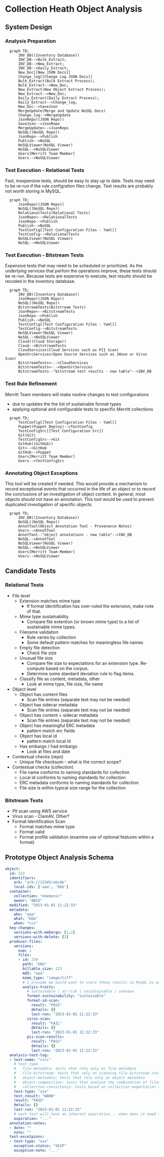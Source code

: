 # Collection Heath Object Analysis

## System Design

### Analysis Preparation

```mermaid
  graph TD;
      INV_DB((Inventory Database))
      INV_DB-->Bulk_Extract;
      INV_DB-->New_Extract;
      INV_DB-->Daily_Extract;
      New_Doc[[New JSON Docs]]
      Change_log[[Change Log JSON Docs]]
      Bulk_Extract(Bulk Extract Process);
      Bulk_Extract-->New_Doc;
      New_Extract(New Object Extract Process);
      New_Extract-->New_Doc;
      Daily_Extract(Daily Extract Process);
      Daily_Extract-->Change_log;
      New_Doc-->SaveJson
      MergeUpdate(Merge and Update NoSQL Docs)
      Change_log-->MergeUpdate
      JsonRepo((JSON Repo))
      SaveJson-->JsonRepo
      MergeUpdate<-->JsonRepo
      NoSQL((NoSQL Repo))
      JsonRepo-->Publish
      Publish-->NoSQL
      NoSQLViewer(NoSQL Viewer)
      NoSQL-->NoSQLViewer
      Users[Merritt Team Member]
      Users-->NoSQLViewer
```
### Test Execution - Relational Tests
Fast, inexpensive tests, should be easy to stay up to date.  Tests may need to be re-run if the rule configration files change.
Test results are probably not worth storing in MySQL.

```mermaid
  graph TD;
      JsonRepo((JSON Repo))
      NoSQL((NoSQL Repo))
      RelationalTests(Relational Tests)
      JsonRepo<-->RelationalTests
      JsonRepo-->Publish
      Publish-->NoSQL
      TestConfig[[Test Configuration Files - Yaml]]
      TestConfig-->RelationalTests
      NoSQLViewer(NoSQL Viewer)
      NoSQL-->NoSQLViewer
```

### Test Execution - Bitstream Tests
Expensive tests that may need to be scheduled or prioritized. As the underlying services that perfom the operations improve, these tests should be re-run.
Because tests are expensive to execute, test results should be recoded in the inventory database.

```mermaid
  graph TD;
      INV_DB((Inventory Database))
      JsonRepo((JSON Repo))
      NoSQL((NoSQL Repo))
      BitstreamTests(Bitstream Tests)
      JsonRepo<-->BitstreamTests
      JsonRepo-->Publish
      Publish-->NoSQL
      TestConfig[[Test Configuration Files - Yaml]]
      TestConfig-->BitstreamTests
      NoSQLViewer(NoSQL Viewer)
      NoSQL-->NoSQLViewer
      Cloud((Cloud Storage))
      Cloud-->BitstreamTests
      CloudServices(Cloud Services such as PII Scan)
      OpenSrcServices(Open Source Services such as JHove or Virus Scan)
      BitstreamTests<-.->CloudServices
      BitstreamTests<-.->OpenSrcServices
      BitstreamTests--"bitstream test results - new table"-->INV_DB
```


### Test Rule Refinement
Merritt Team members will make routine changes to test configurations
- due to updates the the list of sustainable format types
- applying optional and configurable tests to specific Merritt collections

```mermaid
  graph TD;
      TestConfig[[Test Configuration Files - Yaml]]
      Puppet(Puppet Deploy)-->TestConfig
      TestConfigSrc[[Test Configuration Src]]
      Git(Git)
      TestConfigSrc-->Git
      GitHub((GitHub))
      Git<-->GitHub
      GitHub-->Puppet
      Users[Merritt Team Member]
      Users-->TestConfigSrc
```

### Annotating Object Exceptions
This tool will be created if needed.  This would provide a mechanism to record exceptional events that occurred in the life of an object or to record the conclusions of an investigation of object content.
In general, most objects should not have an annotation.  This tool would be used to prevent duplicated investigation of specific objects.

```mermaid
  graph TD;
      INV_DB((Inventory Database))
      NoSQL((NoSQL Repo))
      AnnotTool(Object Annotation Tool - Provenance Notes)
      Users-->AnnotTool
      AnnotTool--"object annotations - new table"-->INV_DB
      NoSQL-->AnnotTool
      NoSQLViewer(NoSQL Viewer)
      NoSQL-->NoSQLViewer
      Users[Merritt Team Member]
      Users-->NoSQLViewer

```

## Candidate Tests

### Relational Tests
- File level
  - Extension matches mime type
    - If format identification has over-ruled the extension, make note of that. 
  - Mime type sustainability
    - Compare file extention (or known mime type) to a list of sustainable mime types.
  - Filename validation
    - Rule varies by collection
    - Some default pattern matches for meaningless file names 
  - Empty file detection
    - Check file size
  - Unusual file size
    - Compare file size to expectations for an extension type.  Re-compute based on the corpus.
    - Determine some standard deviation rule to flag items.
  - Classify file as content, metadata, other
    - Look at mime type, file size, file name  
- Object level
  - Object has content files
    - Scan file entries (separate test may not be needed) 
  - Object has sidecar metadata
    - Scan file entries (separate test may not be needed) 
  - Object has content + sidecar metadata
    - Scan file entries (separate test may not be needed) 
  - Object has meaningful ERC metadata
    - pattern match erc fields
  - Object has local id
    - pattern match local id
  - Has embargo / had embargo
    - Look at files and date  
- Contextual checks (repo)
  - Unique file checksum - what is the correct scope?
- Contextual checks (collection)
  - File name conforms to naming standards for collection
  - Local id conforms to naming standards for collection
  - ERC metadata conforms to naming standards for collection
  - File size is within typical size range for the collection

### Bitstream Tests
- PII scan using AWS service
- Virus scan - ClamAV, Other?
- Format Identification Scan
  - Format matches mime type
  - Format valid
  - Format profile validation (examine use of optional features within a format)

## Prototype Object Analysis Schema

```yaml
object:
  id: 222
  identifiers:
    ark: "ark://12345/abcde"
    local-ids: ['aaa', 'bbb']
  container:
    collection: "mnemonic"
    owner: "ABCD"
  modified: "2023-01-01 11:22:33"
  metadata:
    who: "aaa"
    what: "bbb"
    when: "ccc"
  key-changes:
    versions-with-embargo: [1,2]
    versions-with-delete: [2]
  producer-files:
    versions:
      num: 1
      files: 
      - id: 234
        path: "bbb"
        billable_size: 123
        md5: "aaa"
        mime_type: "image/tiff"
        # I presume we would want to store these results in MySQL as well
        analyis-traits:
          # sustainable | at-risk | unsustainable | unknown
          format-sustainability: "sustainable"
          format-id-scan:
            result: "PASS"
            details: {}
            last-run: "2023-01-01 11:22:33"
          virus-scan:
            result: "FAIL"
            details: {}
            last-run: "2023-01-01 11:22:33"
          pii-scan-results:
            result: "PASS"
            details: {}
            last-run: "2023-01-01 11:22:33"
  analysis-test-log:
  - test-name: "cccc"
    # test-type
    #   file-metadata: tests that rely only on file metadata
    #   file-bitstream: tests that rely on scanning file bitstream content 
    #   object-metadata: tests that rely only on object metadata
    #   object-composition: tests that analyze the combination of files
    #   collection-consistency: tests based on collection expectation and collection configuration files
    test-type: "xxx"
    test-result: "WARN"
    result: "PASS"
    details: {}
    last-run: "2023-01-01 11:22:33"
    # each test will have an inherent expiration... when does it need to run again
    expiration: "..."
  annotation-notes:
  - date: ""
    note: ""
  test-excetpions:
  - test-type: "xxx"
    exception-status: "SKIP"
    exception-note: "..."
```
